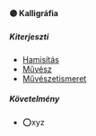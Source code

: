 #### 🟣 Kalligráfia

##### Kiterjeszti
- [Hamisítás](../kepzettsegek/hamisitas.md)
- [Művész](../kepzettsegek/muvesz.md)
- [Művészetismeret](../kepzettsegek/muveszetismeret.md)

##### Követelmény
- ⭕xyz

